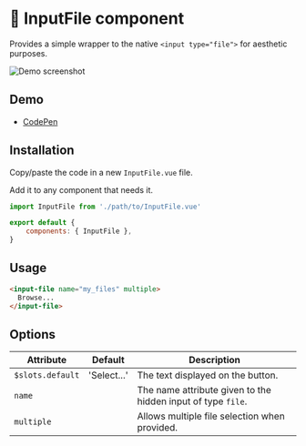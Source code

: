# :bookmark_tabs: InputFile component

Provides a simple wrapper to the native `<input type="file">` for aesthetic purposes.

![Demo screenshot](https://user-images.githubusercontent.com/3642397/36842316-9f355466-1d4b-11e8-8551-037c7390b9b9.png)

## Demo

* [CodePen](https://codepen.io/lorisleiva/pen/VQgdgP)

## Installation

Copy/paste the code in a new `InputFile.vue` file.

Add it to any component that needs it.
```js
import InputFile from './path/to/InputFile.vue'

export default {
    components: { InputFile },
}
```

## Usage

```html
<input-file name="my_files" multiple>
  Browse...
</input-file>
```

## Options

| Attribute | Default | Description |
| - | - | - |
| `$slots.default` | 'Select...' | The text displayed on the button. |
| `name` | | The name attribute given to the hidden input of type `file`. |
| `multiple` | | Allows multiple file selection when provided. |
